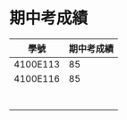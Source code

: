 # 期中考成績
|學號| 期中考成績|
|---|------|
|  4100E113 | 85|
| 4100E116 | 85|
| | |
| | |
| | |
| | |
| | |
| | |
| | |
